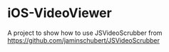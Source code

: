 iOS-VideoViewer
===============

A project to show how to use JSVideoScrubber from https://github.com/jaminschubert/JSVideoScrubber
